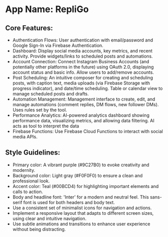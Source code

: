 # **App Name**: RepliGo

## Core Features:

- Authentication Flows: User authentication with email/password and Google Sign-In via Firebase Authentication.
- Dashboard: Display social media accounts, key metrics, and recent activity. Provide widgets/links to scheduled posts and automations.
- Account Connection: Connect Instagram Business Accounts (and potentially other platforms in the future) using OAuth 2.0, displaying account status and basic info. Allow users to add/remove accounts.
- Post Scheduling: An intuitive composer for creating and scheduling posts, with caption text, media uploads (via Firebase Storage with progress indicator), and date/time scheduling. Table or calendar view to manage scheduled posts and drafts.
- Automation Management: Management interface to create, edit, and manage automations (comment replies, DM flows, new follower DMs). Uses rules set by the tool.
- Performance Analytics: AI-powered analytics dashboard showing performance data, visualizing metrics, and allowing data filtering. AI acts as tool to interpret the data
- Firebase Functions: Use Firebase Cloud Functions to interact with social media APIs.

## Style Guidelines:

- Primary color: A vibrant purple (#9C27B0) to evoke creativity and modernity.
- Background color: Light gray (#F0F0F0) to ensure a clean and professional look.
- Accent color: Teal (#00BCD4) for highlighting important elements and calls to action.
- Body and headline font: 'Inter' for a modern and neutral feel. This sans-serif font is used for both headers and body text.
- Use a consistent set of minimalist icons for navigation and actions.
- Implement a responsive layout that adapts to different screen sizes, using clear and intuitive navigation.
- Use subtle animations and transitions to enhance user experience without being distracting.